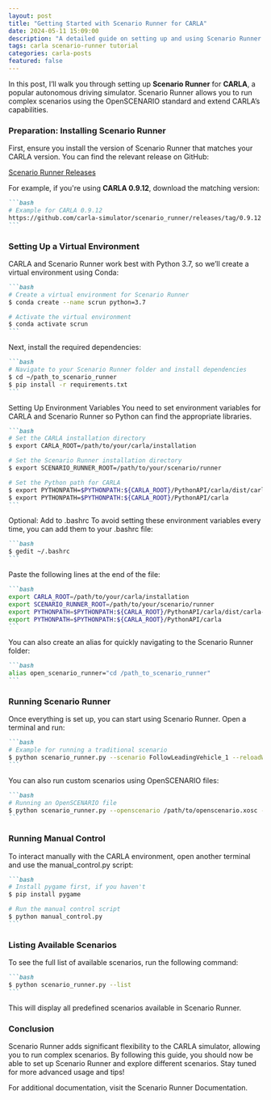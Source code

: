 ```yaml
---
layout: post
title: "Getting Started with Scenario Runner for CARLA"
date: 2024-05-11 15:09:00
description: "A detailed guide on setting up and using Scenario Runner with CARLA simulator."
tags: carla scenario-runner tutorial
categories: carla-posts
featured: false
---
```


In this post, I’ll walk you through setting up **Scenario Runner** for **CARLA**, a popular autonomous driving simulator. Scenario Runner allows you to run complex scenarios using the OpenSCENARIO standard and extend CARLA’s capabilities.

### Preparation: Installing Scenario Runner

First, ensure you install the version of Scenario Runner that matches your CARLA version. You can find the relevant release on GitHub:

[Scenario Runner Releases](https://github.com/carla-simulator/scenario_runner/releases)

For example, if you're using **CARLA 0.9.12**, download the matching version:

````markdown
```bash
# Example for CARLA 0.9.12
https://github.com/carla-simulator/scenario_runner/releases/tag/0.9.12
```
````

### Setting Up a Virtual Environment
CARLA and Scenario Runner work best with Python 3.7, so we’ll create a virtual environment using Conda:

````markdown
```bash
# Create a virtual environment for Scenario Runner
$ conda create --name scrun python=3.7

# Activate the virtual environment
$ conda activate scrun
```
````

Next, install the required dependencies:

````markdown
```bash
# Navigate to your Scenario Runner folder and install dependencies
$ cd ~/path_to_scenario_runner
$ pip install -r requirements.txt
```
````

Setting Up Environment Variables
You need to set environment variables for CARLA and Scenario Runner so Python can find the appropriate libraries.

````markdown
```bash
# Set the CARLA installation directory
$ export CARLA_ROOT=/path/to/your/carla/installation

# Set the Scenario Runner installation directory
$ export SCENARIO_RUNNER_ROOT=/path/to/your/scenario/runner

# Set the Python path for CARLA
$ export PYTHONPATH=$PYTHONPATH:${CARLA_ROOT}/PythonAPI/carla/dist/carla-0.9.12-py3.7-linux-x86_64.egg
$ export PYTHONPATH=$PYTHONPATH:${CARLA_ROOT}/PythonAPI/carla
```
````

Optional: Add to .bashrc
To avoid setting these environment variables every time, you can add them to your .bashrc file:

````markdown
```bash
$ gedit ~/.bashrc
```
````

Paste the following lines at the end of the file:
````markdown
```bash
export CARLA_ROOT=/path/to/your/carla/installation
export SCENARIO_RUNNER_ROOT=/path/to/your/scenario/runner
export PYTHONPATH=$PYTHONPATH:${CARLA_ROOT}/PythonAPI/carla/dist/carla-0.9.12-py3.7-linux-x86_64.egg
export PYTHONPATH=$PYTHONPATH:${CARLA_ROOT}/PythonAPI/carla
```
````

You can also create an alias for quickly navigating to the Scenario Runner folder:
````markdown
```bash
alias open_scenario_runner="cd /path_to_scenario_runner"
```
````

### Running Scenario Runner
Once everything is set up, you can start using Scenario Runner. Open a terminal and run:
````markdown
```bash
# Example for running a traditional scenario
$ python scenario_runner.py --scenario FollowLeadingVehicle_1 --reloadWorld
```
````

You can also run custom scenarios using OpenSCENARIO files:
````markdown
```bash
# Running an OpenSCENARIO file
$ python scenario_runner.py --openscenario /path/to/openscenario.xosc --reloadWorld
```
````

### Running Manual Control
To interact manually with the CARLA environment, open another terminal and use the manual_control.py script:
````markdown
```bash
# Install pygame first, if you haven't
$ pip install pygame

# Run the manual control script
$ python manual_control.py
```
````

### Listing Available Scenarios
To see the full list of available scenarios, run the following command:
````markdown
```bash
$ python scenario_runner.py --list
```
````
This will display all predefined scenarios available in Scenario Runner.

### Conclusion
Scenario Runner adds significant flexibility to the CARLA simulator, allowing you to run complex scenarios. By following this guide, you should now be able to set up Scenario Runner and explore different scenarios. Stay tuned for more advanced usage and tips!

For additional documentation, visit the Scenario Runner Documentation.